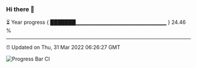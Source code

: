 ### Hi there 👋

⏳ Year progress { ███████▁▁▁▁▁▁▁▁▁▁▁▁▁▁▁▁▁▁▁▁▁▁▁ } 24.46 %

---

⏰ Updated on Thu, 31 Mar 2022 06:26:27 GMT

![Progress Bar CI](https://github.com/ZhaoGui/ZhaoGui/workflows/Progress%20Bar%20CI/badge.svg)
